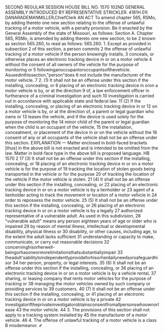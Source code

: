 SECOND REGULAR SESSION
HOUSE BILL NO. 1570
102ND GENERAL ASSEMBLY
INTRODUCED BY REPRESENTATIVE STRICKLER.
4181H.01I DANARADEMANMILLER,ChiefClerk
AN ACT
To amend chapter 565, RSMo, by adding thereto one new section relating to the offense of
unlawful tracking of a motor vehicle, with a penalty provision.
Be it enacted by the General Assembly of the state of Missouri, as follows:
Section A. Chapter 565, RSMo, is amended by adding thereto one new section, to be
2 known as section 565.260, to read as follows:
565.260. 1. Except as provided in subsection 2 of this section, a person commits
2 the offense of unlawful tracking of a motor vehicle if the person knowingly installs,
3 conceals, or otherwise places an electronic tracking device in or on a motor vehicle
4 without the consent of all owners of the vehicle for the purpose of monitoring or
5 followinganoccupantoroccupantsofthevehicle. Asusedinthissection,"person"does
6 not include the manufacturer of the motor vehicle.
7 2. (1) It shall not be an offense under this section if the installing, concealing, or
8 placing of an electronic tracking device in oron a motor vehicle is by, or at the direction
9 of, a law enforcement officer in furtherance of a criminal investigation and such
10 investigation is carried out in accordance with applicable state and federal law.
11 (2) If the installing, concealing, or placing of an electronic tracking device in or
12 on a motor vehicle is by, or at the direction of, a parent or legal guardian who owns or
13 leases the vehicle, and if the device is used solely for the purpose of monitoring the
14 minor child of the parent or legal guardian when the child is an occupant of the vehicle,
15 the installation, concealment, or placement of the device in or on the vehicle without the
16 consent of any or all occupants of the vehicle shall not be an offense under this section.
EXPLANATION — Matter enclosed in bold-faced brackets [thus] in the above bill is not enacted and is
intended to be omitted from the law. Matter in bold-face type in the above bill is proposed language.
HB 1570 2
17 (3) It shall not be an offense under this section if the installing, concealing, or
18 placing of an electronic tracking device in or on a motor vehicle is for the purpose of
19 tracking the location of stolen goods being transported in the vehicle or for the purpose
20 of tracking the location of the vehicle if the motor vehicle is stolen.
21 (4) It shall not be an offense under this section if the installing, concealing, or
22 placing of an electronic tracking device in or on a motor vehicle is by a lienholder or
23 agent of a lienholder acting to track the movement or location of a motor vehicle in
24 order to repossess the motor vehicle.
25 (5) It shall not be an offense under this section if the installing, concealing, or
26 placing of an electronic tracking device in or on a motor vehicle is by a legally
27 authorized representative of a vulnerable adult. As used in this subdivision,
28 "vulnerable adult" means any person eighteen years of age or older who is impaired
29 by reason of mental illness, intellectual or developmental disability, physical illness or
30 disability, or other causes, including age, to the extent the adult lacks sufficient
31 understanding or capacity to make, communicate, or carry out reasonable decisions
32 concerninghisorherwell-beingorhasoneormorelimitationsthatsubstantiallyimpair
33 theadult'sabilitytoindependentlyprovideforhisorherdailyneedsorsafeguardhisor
34 her person, property, or legal interests.
35 (6) It shall not be an offense under this section if the installing, concealing, or
36 placing of an electronic tracking device in or on a motor vehicle is by a vehicle rental,
37 sharing, or leasing company that rents motor vehicles for the purpose of tracking or
38 managing the motor vehicles owned by such company or providing services to
39 customers.
40 (7) It shall not be an offense under this section if the installing, concealing, or
41 placing of an electronic tracking device in or on a motor vehicle is by a private
42 investigatoriftheprivateinvestigatorobtainsconsentfromallpersonswhoownorlease
43 the motor vehicle.
44 3. The provisions of this section shall not apply to a tracking system installed by
45 the manufacturer of a motor vehicle.
46 4. The offense of unlawful tracking of a motor vehicle is a class B misdemeanor.
✔